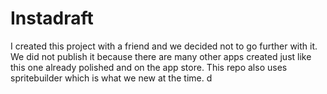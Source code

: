 # Instadraft
I created this project with a friend and we decided not to go further with it. We did not publish it because there are many other apps created just like this one already polished and on the app store. This repo also uses spritebuilder which is what we new at the time.
d
